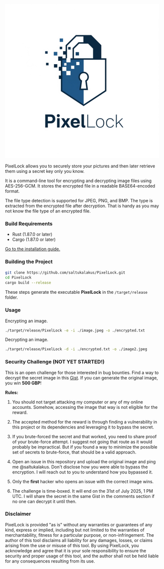 ![PixelLock](https://github.com/saltukalakus/PixelLock/blob/main/PixelLock.jpeg)

PixelLock allows you to securely store your pictures and then later retrieve them using a secret key only you know.

It is a command-line tool for encrypting and decrypting image files using AES-256-GCM. It stores the encrypted file in a readable BASE64-encoded format.

The file type detection is supported for JPEG, PNG, and BMP. The type is extracted from the encrypted file after decryption. That is handy as you may not know the file type of an encrypted file.

### Build Requirements
- Rust (1.87.0 or later)
- Cargo (1.87.0 or later)

[Go to the installation guide.](https://www.rust-lang.org/learn/get-started)

### Building the Project

   ```bash
   git clone https://github.com/saltukalakus/PixelLock.git
   cd PixelLock
   cargo build --release
   ```

These steps generate the executable **PixelLock** in the `/target/release` folder.

### Usage

Encrypting an image.

```bash
./target/release/PixelLock -e -i ./image.jpeg -o ./encrypted.txt
```
Decrypting an image.

```bash
./target/release/PixelLock -d -i ./encrypted.txt -o ./image2.jpeg
```

### Security Challenge (NOT YET STARTED!)

This is an open challenge for those interested in bug bounties. Find a way to decrypt the secret image in this [Gist](). If you can generate the original image, you win **500 GBP**!

**Rules:**

1. You should not target attacking my computer or any of my online accounts. Somehow, accessing the image that way is not eligible for the reward.

2. The accepted method for the reward is through finding a vulnerability in this project or its dependencies and leveraging it to bypass the secret. 

3. If you brute-forced the secret and that worked, you need to share proof of your brute-force attempt. I suggest not going that route as it would probably be impractical. But if you found a way to minimize the possible set of secrets to brute-force, that should be a valid approach.

4. Open an issue in this repository and upload the original image and ping me @saltukalakus. Don't disclose how you were able to bypass the encryption. I will reach out to you to understand how you bypassed it.

5. Only the **first** hacker who opens an issue with the correct image wins.

6. The challenge is time-boxed. It will end on the 31st of July 2025, 1 PM UTC. I will share the secret in the same Gist in the comments section if no one can decrypt it until then.

### Disclaimer 

PixelLock is provided "as is" without any warranties or guarantees of any kind, express or implied, including but not limited to the warranties of merchantability, fitness for a particular purpose, or non-infringement. The author of this tool disclaims all liability for any damages, losses, or claims arising from the use or misuse of this tool. By using PixelLock, you acknowledge and agree that it is your sole responsibility to ensure the security and proper usage of this tool, and the author shall not be held liable for any consequences resulting from its use.
